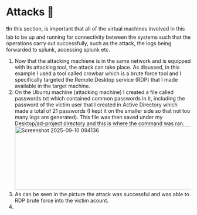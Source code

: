 # Attacks 🎯
❗In this section, is important that all of the virtual machines involved in this lab to be up and running for connectivity between the systems such that the operations carry out successfully, such as the attack, the logs being forwarded to splunk, accessing splunk etc. 
1. Now that the attacking machiene is in the same network and is equipped with its attacking tool, the attack can take place. As disussed, in this example I used a tool called crowbar which is a brute force tool and I specifically targeted the Remote Desktop service (RDP) that I made available in the target machine.
2. On the Ubuntu machine (attacking machine) I created a file called passwords.txt which contained common passwords in it, including the password of the victim user that I created in Active Directory which made a total of 21 passwords (I kept it on the smaller side so that not too many logs are generated). This file was then saved under my Desktop/ad-project directory and this is where the command was ran.
   <img width="1273" height="173" alt="Screenshot 2025-09-10 094136" src="https://github.com/user-attachments/assets/b76fbbde-2d11-44d8-89a8-7f9de3ca1907" />
3. As can be seen in the picture the attack was successful and was able to RDP brute force into the victim acount.
4. 
